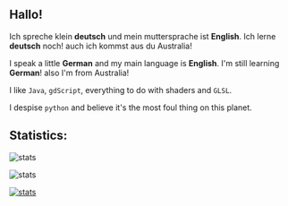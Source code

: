 ## Hallo!
Ich spreche klein **deutsch** und mein muttersprache ist **English**. Ich lerne **deutsch** noch! auch ich kommst aus du Australia!

I speak a little **German** and my main language is **English**. I'm still learning **German**! also I'm from Australia!

I like `Java`, `gdScript`, everything to do with shaders and `GLSL`.

I despise `python` and believe it's the most foul thing on this planet.

## Statistics:

![stats](https://github-readme-stats.vercel.app/api/top-langs/?username=EclipsedMango&theme=tokyonight&show_icons=true&hide_border=true&layout=compact)

![stats](https://github-readme-stats.vercel.app/api?username=EclipsedMango&theme=tokyonight&show_icons=true&hide_border=true&count_private=true)

[![stats](https://github-readme-streak-stats.herokuapp.com?user=EclipsedMango&theme=tokyonight&border_radius=0)](https://git.io/streak-stats)
